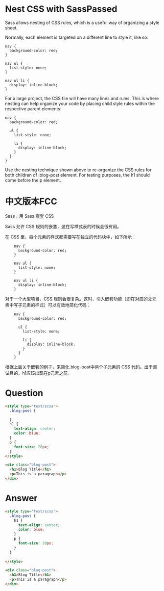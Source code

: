 # Nest CSS with SassPassed

Sass allows nesting of CSS rules, which is a useful way of organizing a style sheet.

Normally, each element is targeted on a different line to style it, like so:

```
nav {
  background-color: red;
}

nav ul {
  list-style: none;
}

nav ul li {
  display: inline-block;
}
```

For a large project, the CSS file will have many lines and rules. This is where nesting can help organize your code by placing child style rules within the respective parent elements:

```
nav {
  background-color: red;

  ul {
    list-style: none;

    li {
      display: inline-block;
    }
  }
}
```

Use the nesting technique shown above to re-organize the CSS rules for both children of .blog-post element. For testing purposes, the h1 should come before the p element.


# 中文版本FCC
Sass：用 Sass 嵌套 CSS

Sass 允许 CSS 规则的嵌套，这在写样式表的时候会很有用。

在 CSS 里，每个元素的样式都需要写在独立的代码块中，如下所示：

```
    nav {
      background-color: red;
    }

    nav ul {
      list-style: none;
    }

    nav ul li {
      display: inline-block;
    }
```

对于一个大型项目，CSS 规则会很复杂。这时，引入嵌套功能（即在对应的父元素中写子元素的样式）可以有效地简化代码：

```
    nav {
      background-color: red;

      ul {
        list-style: none;

        li {
          display: inline-block;
        }
      }
    }
```

根据上面关于嵌套的例子，来简化.blog-post中两个子元素的 CSS 代码。出于测试目的，h1应该出现在p元素之前。


# Question
```html
<style type='text/scss'>
  .blog-post {

  }
  h1 {
    text-align: center;
    color: blue;
  }
  p {
    font-size: 20px;
  }
</style>

<div class="blog-post">
  <h1>Blog Title</h1>
  <p>This is a paragraph</p>
</div>
```


# Answer
```html
<style type='text/scss'>
  .blog-post {
    h1 {
      text-align: center;
      color: blue;
    }
    p {
      font-size: 20px;
    }
  }
  
</style>

<div class="blog-post">
  <h1>Blog Title</h1>
  <p>This is a paragraph</p>
</div>
```
